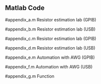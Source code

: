 ## Matlab Code

#appendix_a.m
Resistor estimation lab (GPIB)

#appendix_b.m
Resistor estimation lab (USB)

#appendix_c.m
Resistor estimation lab (GPIB)

#appendix_d.m
Resistor estimation lab (USB)

#appendix_e.m
Automation with AWG (GPIB)

#appendix_f.m
Automation with AWG (USB)

#appendix_g.m
Function
